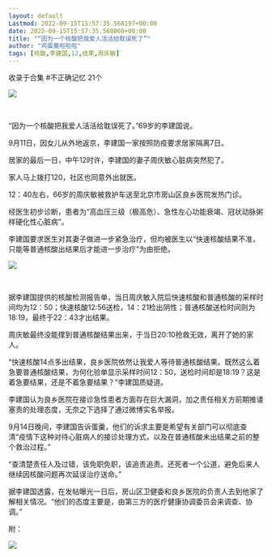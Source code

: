 ```yaml
---
layout: default
Lastmod: 2022-09-15T15:57:35.568197+00:00
date: 2022-09-15T15:57:35.568060+00:00
title: "“因为一个核酸把我爱人活活给耽误死了”"
author: "鸡蛋羹啦啦啦"
tags: [核酸,李建国,12,结果,周庆敏]
---
```


收录于合集 #不正确记忆 21个

![](https://images.weserv.nl/?url=https%3A//mmbiz.qpic.cn/mmbiz_png/E7nLwpZm8k7r0fgo99k4ODWh2ml0icXdYejAy45SNX7ZicFpfrMQugmpktibuiaKtxEHQM5CwvmbfalxRMwibvtmTkg/640%3Fwx_fmt%3Dpng)

​

“因为一个核酸把我爱人活活给耽误死了。”69岁的李建国说。

9月11日，因女儿从外地返京，李建国一家按照防疫要求居家隔离7日。

居家的最后一日，中午12时许，李建国的妻子周庆敏心脏病突然犯了。

家人马上拨打120，社区也同意外出就医。

12：40左右，66岁的周庆敏被救护车送至北京市房山区良乡医院发热门诊。

经医生初步诊断，患者为“高血压三级（极高危）、急性左心功能衰竭、冠状动脉粥样硬化性心脏病”。

李建国要求医生对其妻子做进一步紧急治疗，但均被医生以“快速核酸结果不准，只能等普通核酸出结果后才能进一步治疗”为由拒绝。

![](https://images.weserv.nl/?url=https%3A//mmbiz.qpic.cn/mmbiz_png/E7nLwpZm8k7JrTCVfoibpibdCag9mLibmTQ0BnahAUzoDardZXqwWP0YHvuzibuMUzicibSRkmGF8PcndmZAvTLdN1NQ/640%3Fwx_fmt%3Dpng)

​

据李建国提供的核酸检测报告单，当日周庆敏入院后快速核酸和普通核酸的采样时间均为12：50；快速核酸12:56送检，14：21检出阴性；普通核酸送检时间则为18:19，最终于22：43才出结果。  

周庆敏最终没能撑到普通核酸结果出来，于当日20:10抢救无效，离开了她的家人。

“快速核酸14点多出结果，良乡医院依然让我爱人等待普通核酸结果。既然这么着急要普通核酸结果，为何化验单显示采样时间12：50，送检时间却是18:19？这是着急要结果，还是不着急要结果？”李建国质疑道。

李建国认为良乡医院在接诊急性患者方面存在巨大漏洞，加之责任相关方前期推诿塞责的处理态度，无奈之下选择了通过微博实名举报。

9月14日晚间，李建国告诉蛋羹，他们的诉求主要是希望有关部门可以彻底查清“疫情下这种对待心脏病人的接诊处理方式，以及在普通核酸未出结果之前的整个救治过程。”

“查清楚责任人及过错，该免职免职，该追责追责。还死者一个公道，避免后来人继续因核酸问题再次延误治疗送命。”

据李建国透露，在发帖曝光一日后，房山区卫健委和良乡医院的负责人去到他家了解相关情况。“他们的态度主要是，由第三方的医疗健康协调委员会来调查、协调。”

附：

![](https://images.weserv.nl/?url=https%3A//mmbiz.qpic.cn/mmbiz_png/E7nLwpZm8k7JrTCVfoibpibdCag9mLibmTQs9Gby9lzYM0DGDIic6SIUDTQ81dmxptZsldzqjicsllqwj6AZXia3UJjQ/640%3Fwx_fmt%3Dpng)

​

